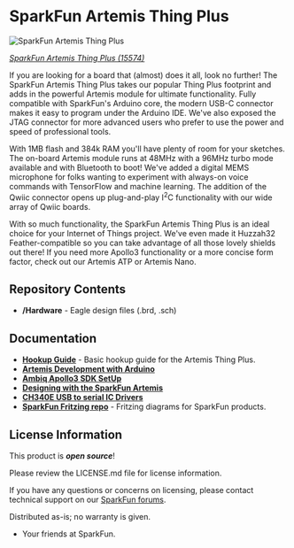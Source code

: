 SparkFun Artemis Thing Plus
========================================

![SparkFun Artemis Thing Plus](https://cdn.sparkfun.com/assets/learn_tutorials/9/2/8/15574-SparkFun_Thing_Plus_-_Artemis-CloseUp.jpg)

[*SparkFun Artemis Thing Plus (15574)*](https://www.sparkfun.com/products/15574)

If you are looking for a board that (almost) does it all, look no further! The SparkFun Artemis Thing Plus takes our popular Thing Plus footprint and adds in the powerful Artemis module for ultimate functionality. Fully compatible with SparkFun's Arduino core, the modern USB-C connector makes it easy to program under the Arduino IDE. We've also exposed the JTAG connector for more advanced users who prefer to use the power and speed of professional tools.

With 1MB flash and 384k RAM you'll have plenty of room for your sketches. The on-board Artemis module runs at 48MHz with a 96MHz turbo mode available and with Bluetooth to boot! We've added a digital MEMS microphone for folks wanting to experiment with always-on voice commands with TensorFlow and machine learning. The addition of the Qwiic connector opens up plug-and-play I<sup>2</sup>C functionality with our wide array of Qwiic boards. 

With so much functionality, the SparkFun Artemis Thing Plus is an ideal choice for your Internet of Things project. We've even made it Huzzah32 Feather-compatible so you can take advantage of all those lovely shields out there! If you need more Apollo3 functionality or a more concise form factor, check out our Artemis ATP or Artemis Nano.

Repository Contents
-------------------

* **/Hardware** - Eagle design files (.brd, .sch)

Documentation
--------------
* **[Hookup Guide](https://learn.sparkfun.com/tutorials/hookup-guide-for-the-sparkfun-artemis-thing-plus)** - Basic hookup guide for the Artemis Thing Plus.
* **[Artemis Development with Arduino](https://learn.sparkfun.com/tutorials/artemis-development-with-arduino)**
* **[Ambiq Apollo3 SDK SetUp](https://learn.sparkfun.com/tutorials/using-sparkfun-edge-board-with-ambiq-apollo3-sdk)**
* **[Designing with the SparkFun Artemis](https://learn.sparkfun.com/tutorials/designing-with-the-sparkfun-artemis)**
* **[CH340E USB to serial IC Drivers](https://www.sparkfun.com/ch340)**
* **[SparkFun Fritzing repo](https://github.com/sparkfun/Fritzing_Parts)** - Fritzing diagrams for SparkFun products.

License Information
-------------------

This product is _**open source**_! 

Please review the LICENSE.md file for license information. 

If you have any questions or concerns on licensing, please contact technical support on our [SparkFun forums](https://forum.sparkfun.com/viewforum.php?f=152).

Distributed as-is; no warranty is given.

- Your friends at SparkFun.

_<COLLABORATION CREDIT>_
